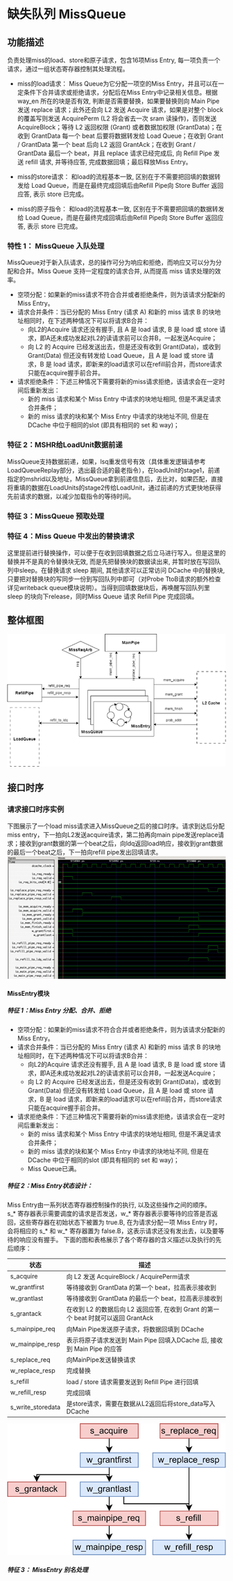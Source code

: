 # 缺失队列 MissQueue

## 功能描述
负责处理miss的load、store和原子请求，包含16项Miss Entry, 每一项负责一个请求，通过一组状态寄存器控制其处理流程。
* miss的load请求：
  Miss Queue为它分配一项空的Miss Entry，并且可以在一定条件下合并请求或拒绝请求，分配后在Miss Entry中记录相关信息。根据 way_en 所在的块是否有效, 判断是否需要替换，如果要替换则向 Main Pipe 发送 replace 请求；此外还会向 L2 发送 Acquire 请求，如果是对整个 block 的覆盖写则发送 AcquirePerm (L2 将会省去一次 sram 读操作)，否则发送 AcquireBlock；等待 L2 返回权限 (Grant) 或者数据加权限 (GrantData)；在收到 GrantData 每一个 beat 后要将数据转发给 Load Queue；在收到 Grant / GrantData 第一个 beat 后向 L2 返回 GrantAck；在收到 Grant / GrantData 最后一个 beat，并且 replace 请求已经完成后, 向 Refill Pipe 发送 refill 请求, 并等待应答, 完成数据回填；最后释放Miss Entry。

* miss的store请求：
  和load的流程基本一致, 区别在于不需要把回填的数据转发给 Load Queue，而是在最终完成回填后由Refill Pipe向 Store Buffer 返回应答, 表示 store 已完成。

* miss的原子指令：
    和load的流程基本一致, 区别在于不需要把回填的数据转发给 Load Queue，而是在最终完成回填后由Refill Pipe向 Store Buffer 返回应答, 表示 store 已完成。

### 特性 1： MissQueue 入队处理
MissQueue对于新入队请求，总的操作可分为响应和拒绝，而响应又可以分为分配和合并。Miss Queue 支持一定程度的请求合并, 从而提高 miss 请求处理的效率。
* 空项分配：如果新的miss请求不符合合并或者拒绝条件，则为该请求分配新的 Miss Entry。
* 请求合并条件：当已分配的 Miss Entry (请求 A) 和新的 miss 请求 B 的块地址相同时，在下述两种情况下可以将请求B合并：
  * 向L2的Acquire 请求还没有握手, 且 A 是 load 请求, B 是 load 或 store 请求，即A还未成功发起对L2的读请求前可以合并B，一起发送Acquire；
  * 向 L2 的 Acquire 已经发送出去，但是还没有收到 Grant(Data)，或收到 Grant(Data) 但还没有转发给 Load Queue，且 A 是 load 或 store 请求，B 是 load 请求，即新来的load请求可以在refill前合并，而store请求只能在acquire握手前合并。
* 请求拒绝条件：下述三种情况下需要将新的miss请求拒绝，该请求会在一定时间后重新发出：
  * 新的 miss 请求和某个 Miss Entry 中请求的块地址相同, 但是不满足请求合并条件；
  * 新的 miss 请求的块和某个 Miss Entry 中请求的块地址不同, 但是在 DCache 中位于相同的slot (即具有相同的 set 和 way)；



### 特征 2：MSHR给LoadUnit数据前递
MissQueue支持数据前递，如果，lsq重发信号有效（具体重发逻辑请参考LoadQueueReplay部分，选出最合适的最老指令），在loadUnit的stage1，前递指定的mshrid以及地址，MissQueue拿到前递信息后，去比对，如果匹配，直接将重填的数据在LoadUnits的stage2传给LoadUnit，通过前递的方式更快地获得先前请求的数据，以减少加载指令的等待时间。

### 特征 3：MissQueue 预取处理

### 特征 4：Miss Queue 中发出的替换请求
这里提前进行替换操作，可以便于在收到回填数据之后立马进行写入。但是这里的替换并不是真的令替换块无效, 而是先把替换块的数据读出来, 并暂时放在写回队列中sleep。在替换请求 sleep 期间, 其他请求可以正常访问 DCache 中的替换块, 只要把对替换块的写同步一份到写回队列中即可（对Probe TtoB请求的额外检查详见writeback queue模块说明）。当得到回填数据块后，再唤醒写回队列里 sleep 的块向下release，同时Miss Queue 请求 Refill Pipe 完成回填。

## 整体框图
![MissQueue流程图](./figure/DCache-MissQueue.png)

## 接口时序

### 请求接口时序实例
下图展示了一个load miss请求进入MissQueue之后的接口时序。请求到达后分配miss entry，下一拍向L2发送acquire请求，第二拍再向main pipe发送replace请求；接收到grant数据的第一个beat之后，向ldq返回load响应，接收到grant数据的最后一个beat之后，下一拍向refill pipe发出回填请求。
![MissQueue时序](./figure/DCache-MissQueue-Timing.png)

#### MissEntry模块
##### 特征 1：Miss Entry 分配、合并、拒绝
  * 空项分配：如果新的miss请求不符合合并或者拒绝条件，则为该请求分配新的 Miss Entry。
  * 请求合并条件：当已分配的 Miss Entry (请求 A) 和新的 miss 请求 B 的块地址相同时，在下述两种情况下可以将请求B合并：
    * 向L2的Acquire 请求还没有握手, 且 A 是 load 请求, B 是 load 或 store 请求，即A还未成功发起对L2的读请求前可以合并B，一起发送Acquire；
    * 向 L2 的 Acquire 已经发送出去，但是还没有收到 Grant(Data)，或收到 Grant(Data) 但还没有转发给 Load Queue，且 A 是 load 或 store 请求，B 是 load 请求，即新来的load请求可以在refill前合并，而store请求只能在acquire握手前合并。
  * 请求拒绝条件：下述三种情况下需要将新的miss请求拒绝，该请求会在一定时间后重新发出：
    * 新的 miss 请求和某个 Miss Entry 中请求的块地址相同, 但是不满足请求合并条件；
    * 新的 miss 请求的块和某个 Miss Entry 中请求的块地址不同, 但是在 DCache 中位于相同的slot (即具有相同的 set 和 way)；
    * Miss Queue已满。
##### 特征 2：Miss Entry状态设计：
  Miss Entry由一系列状态寄存器控制操作的执行, 以及这些操作之间的顺序。s_* 寄存器表示需要调度的请求是否发送，w_* 寄存器表示要等待的应答是否返回，这些寄存器在初始状态下被置为 true.B, 在为请求分配一项 Miss Entry 时，会将相应的 s_* 和 w_* 寄存器置为 false.B，这表示请求还没有发出去，以及要等待的响应没有握手。
  下面的图和表格展示了各个寄存器的含义描述以及执行的先后顺序：

| 状态                | 描述                                                        |
|-------------------|-----------------------------------------------------------|
| s_acquire         | 向 L2 发送 AcquireBlock / AcquirePerm请求                      |
| w_grantfirst      | 等待接收到 GrantData 的第一个 beat，拉高表示接收到                         |
| w_grantlast       | 等待接收到 GrantData 的最后一个 beat，拉高表示接收到                        |
| s_grantack        | 在收到 L2 的数据后向 L2 返回应答, 在收到 Grant 的第一个 beat 时就可以返回 GrantAck |
| s_mainpipe_req    | 向Main Pipe发送原子请求，将数据回填到 DCache                            |
| w_mainpipe_resp   | 表示将原子请求发送到 Main Pipe 回填入DCache 后, 接收到 Main Pipe 的应答       |
| s_replace_req     | 向MainPipe发送替换请求                                           |
| w_replace_resp    | 完成替换                                                      |
| s_refill          | load / store 请求需要发送到 Refill Pipe 进行回填                     |
| w_refill_resp     | 完成回填                                                      |
| s_write_storedata | 是store请求，需要在数据从L2返回后将store_data写入DCache                   |


![MissEntry流程图](./figure/DCache-MissEntry.png)

##### 特征 3： MissEntry 别名处理
